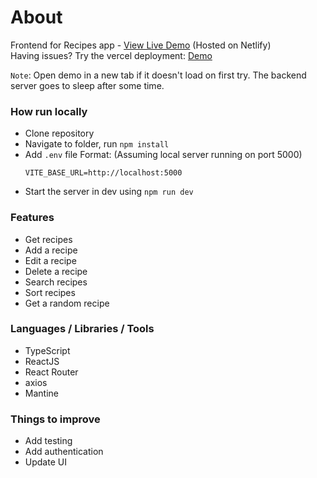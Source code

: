 # About

Frontend for Recipes app - [View Live Demo](https://nlrecipesv2.netlify.app/) (Hosted on Netlify) \
Having issues? Try the vercel deployment: [Demo](https://recipes-frontend-v2.vercel.app/)

`Note`: Open demo in a new tab if it doesn't load on first try. The backend server goes to sleep after some time.

### How run locally

- Clone repository
- Navigate to folder, run `npm install`
- Add `.env` file
  Format: (Assuming local server running on port 5000)
  ```
  VITE_BASE_URL=http://localhost:5000
  ```
- Start the server in dev using `npm run dev`

### Features

- Get recipes
- Add a recipe
- Edit a recipe
- Delete a recipe
- Search recipes
- Sort recipes
- Get a random recipe

### Languages / Libraries / Tools

- TypeScript
- ReactJS
- React Router
- axios
- Mantine

### Things to improve

- Add testing
- Add authentication
- Update UI
